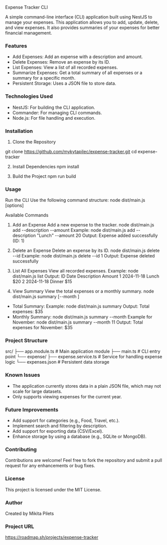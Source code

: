 Expense Tracker CLI

A simple command-line interface (CLI) application built using NestJS to manage your expenses. This application allows you to add, update, delete, and view expenses. It also provides summaries of your expenses for better financial management.

### Features
- Add Expenses: Add an expense with a description and amount.
- Delete Expenses: Remove an expense by its ID.
- List Expenses: View a list of all recorded expenses.
- Summarize Expenses: Get a total summary of all expenses or a summary for a specific month.
- Persistent Storage: Uses a JSON file to store data.

### Technologies Used
- NestJS: For building the CLI application.
- Commander: For managing CLI commands.
- Node.js: For file handling and execution.

### Installation
1. Clone the Repository

git clone https://github.com/mykytapilec/expense-tracker.git
cd expense-tracker

2. Install Dependencies
npm install

3. Build the Project
npm run build

### Usage
Run the CLI Use the following command structure:
node dist/main.js <command> [options]

Available Commands

1. Add an Expense Add a new expense to the tracker.
node dist/main.js add --description <description> --amount <amount>
Example: node dist/main.js add --description "Lunch" --amount 20
Output: Expense added successfully (ID: 1)

2. Delete an Expense Delete an expense by its ID.
node dist/main.js delete --id <id>
Example: node dist/main.js delete --id 1
Output: Expense deleted successfully

3. List All Expenses View all recorded expenses.
Example: node dist/main.js list
Output: 
ID  Date       Description  Amount
1   2024-11-18  Lunch        $20
2   2024-11-18  Dinner       $15

4. View Summary View the total expenses or a monthly summary.
node dist/main.js summary [--month <month>]
- Total Summary:
Example: node dist/main.js summary
Output: Total expenses: $35
- Monthly Summary:
node dist/main.js summary --month <month>
Example for November: node dist/main.js summary --month 11
Output: Total expenses for November: $35

### Project Structure
src/
├── app.module.ts          # Main application module
├── main.ts                # CLI entry point
└── expense/
    ├── expense.service.ts # Service for handling expense logic
    └── expenses.json      # Persistent data storage

### Known Issues
- The application currently stores data in a plain JSON file, which may not scale for large datasets.
- Only supports viewing expenses for the current year.

### Future Improvements
- Add support for categories (e.g., Food, Travel, etc.).
- Implement search and filtering by description.
- Add support for exporting data (CSV/Excel).
- Enhance storage by using a database (e.g., SQLite or MongoDB).

### Contributing
Contributions are welcome! Feel free to fork the repository and submit a pull request for any enhancements or bug fixes.

### License
This project is licensed under the MIT License.

### Author
Created by Mikita Pilets

### Project URL
https://roadmap.sh/projects/expense-tracker
